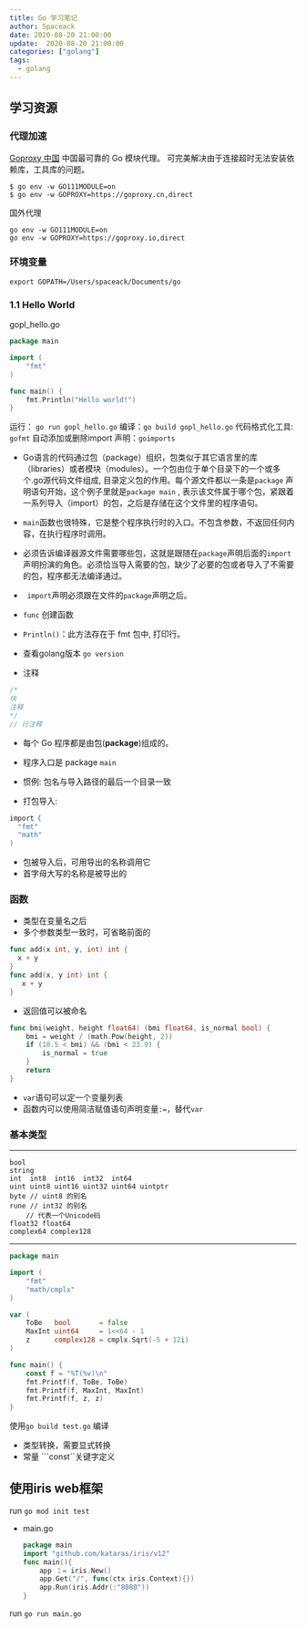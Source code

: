 ```yaml
---
title: Go 学习笔记
author: Spaceack
date: 2020-08-20 21:00:00
update:  2020-08-20 21:00:00
categories: ["golang"]
tags: 
  - golang 
---
```

## 学习资源
### 代理加速
[Goproxy 中国](https://goproxy.cn/) 中国最可靠的 Go 模块代理。
可完美解决由于连接超时无法安装依赖库，工具库的问题。
```
$ go env -w GO111MODULE=on
$ go env -w GOPROXY=https://goproxy.cn,direct
```

国外代理
```
go env -w GO111MODULE=on
go env -w GOPROXY=https://goproxy.io,direct
```
### 环境变量
`export GOPATH=/Users/spaceack/Documents/go`

### 1.1 Hello World
gopl_hello.go
```go
package main

import (
	"fmt"
)

func main() {
	fmt.Println("Hello world!")
}

```
运行： `go run gopl_hello.go`
编译：`go build gopl_hello.go`
代码格式化工具: `gofmt`
自动添加或删除import 声明：`goimports`
- Go语言的代码通过包（package）组织，包类似于其它语言里的库（libraries）或者模块（modules）。一个包由位于单个目录下的一个或多个.go源代码文件组成, 目录定义包的作用。每个源文件都以一条是`package` 声明语句开始，这个例子里就是`package main` , 表示该文件属于哪个包，紧跟着一系列导入（import）的包，之后是存储在这个文件里的程序语句。
- `main`函数也很特殊，它是整个程序执行时的入口。不包含参数，不返回任何内容，在执行程序时调用。
- 必须告诉编译器源文件需要哪些包，这就是跟随在`package`声明后面的`import`声明扮演的角色。必须恰当导入需要的包，缺少了必要的包或者导入了不需要的包，程序都无法编译通过。
- ` import`声明必须跟在文件的`package`声明之后。
- `func` 创建函数
- `Println()`：此方法存在于 fmt 包中, 打印行。
- 查看golang版本
	`go version`

- 注释
```go
/*
块
注释
*/
// 行注释
```

- 每个 Go 程序都是由包(**package**)组成的。
- 程序入口是 package ```main```

- 惯例: 包名与导入路径的最后一个目录一致

- 打包导入:
```go
import（
  "fmt"
  "math"
)
```

- 包被导入后，可用导出的名称调用它
- 首字母大写的名称是被导出的

### 函数
- 类型在变量名之后
- 多个参数类型一致时，可省略前面的
```go
func add(x int, y, int) int {
  x + y
}
func add(x, y int) int {
   x + y
}
```
- 返回值可以被命名

``` go
func bmi(weight, height float64) (bmi float64, is_normal bool) {
	bmi = weight / (math.Pow(height, 2))
	if (18.5 < bmi) && (bmi < 23.9) {
		is_normal = true
	}
	return
}
```
- ```var```语句可以定一个变量列表
- 函数内可以使用简洁赋值语句声明变量```:=```，替代```var```

### 基本类型
---
	bool
	string
	int  int8  int16  int32  int64
	uint uint8 uint16 uint32 uint64 uintptr
	byte // uint8 的别名
	rune // int32 的别名
		// 代表一个Unicode码
	float32 float64
	complex64 complex128
---
```go
package main

import (
	"fmt"
	"math/cmplx"
)

var (
	ToBe   bool       = false
	MaxInt uint64     = 1<<64 - 1
	z      complex128 = cmplx.Sqrt(-5 + 12i)
)

func main() {
	const f = "%T(%v)\n"
	fmt.Printf(f, ToBe, ToBe)
	fmt.Printf(f, MaxInt, MaxInt)
	fmt.Printf(f, z, z)
}

```
使用`go build test.go` 编译

- 类型转换，需要显式转换
- 常量 ```const``关键字定义


## 使用iris web框架
run `go mod init test`
- main.go
	```go
	package main
	import "github.com/kataras/iris/v12"
	func main(){
		app ：= iris.New()
		app.Get("/", func(ctx iris.Context){})
		app.Run(iris.Addr(:"8080"))
	}
	```
run `go run main.go`
